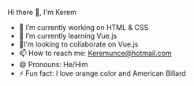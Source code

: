 Hi there 👋, I'm Kerem

- 🔭 I’m currently working on HTML & CSS 
- 🌱 I’m currently learning Vue.js
- 🤝I'm looking to collaborate on Vue.js
- 📫 How to reach me: Keremunce@hotmail.com
- 😄 Pronouns: He/Him
- ⚡ Fun fact: I love orange color and American Billard
